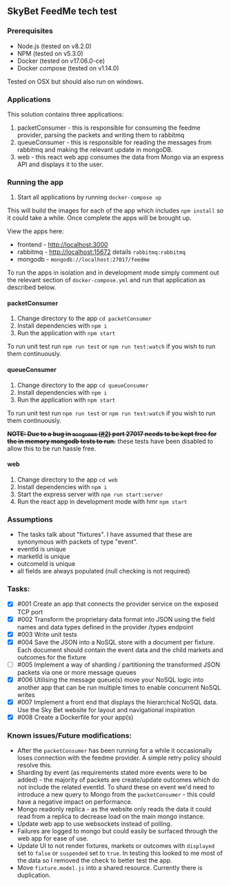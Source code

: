 SkyBet FeedMe tech test
-----------------------

### Prerequisites

- Node.js (tested on v8.2.0)
- NPM (tested on v5.3.0)
- Docker (tested on v17.06.0-ce)
- Docker compose (tested on v1.14.0)

Tested on OSX but should also run on windows.

### Applications

This solution contains three applications:

1. packetConsumer - this is responsible for consuming the feedme provider, parsing the packets and writing them to rabbitmq
1. queueConsumer - this is responsible for reading the messages from rabbitmq and making the relevant update in mongoDB.
1. web - this react web app consumes the data from Mongo via an express API and displays it to the user.

### Running the app

1. Start all applications by running `docker-compose up`

This will build the images for each of the app which includes `npm install` so it could take a while. Once complete the apps will be brought up.

View the apps here:

 - frontend - [http://localhost:3000](http://localhost:3000)
 - rabbitmq - [http://localhost:15672](http://localhost:15672) details `rabbitmq:rabbitmq`
 - mongodb  - `mongodb://localhost:27017/feedme`

 To run the apps in isolation and in development mode simply comment out the relevant section of `docker-compose.yml` and run that application as described below. 

#### packetConsumer

1. Change directory to the app `cd packetConsumer`
1. Install dependencies with `npm i`
1. Run the application with `npm start`

To run unit test run `npm run test` or `npm run test:watch` if you wish to run them continuously.

#### queueConsumer

1. Change directory to the app `cd queueConsumer`
1. Install dependencies with `npm i`
1. Run the application with `npm start`

To run unit test run `npm run test` or `npm run test:watch` if you wish to run them continuously.

**~~NOTE: Due to a bug in `mongomem` ([#2](https://github.com/CImrie/mongomem/issues/2)) port 27017 needs to be kept free for the in memory mongodb tests to run.~~** these tests have been disabled to allow this to be run hassle free.

#### web

1. Change directory to the app `cd web`
1. Install dependencies with `npm i`
1. Start the express server with `npm run start:server`
1. Run the react app in development mode with hmr `npm start`

### Assumptions

- The tasks talk about "fixtures". I have assumed that these are synonymous with packets of type "event".
- eventId is unique
- marketId is unique
- outcomeId is unique
- all fields are always populated (null checking is not required)

### Tasks:

 - [x] #001 Create an app that connects the provider service on the exposed TCP port
 - [x] #002 Transform the proprietary data format into JSON using the field names and data types defined in the provider /types endpoint
 - [x] #003 Write unit tests
 - [x] #004 Save the JSON into a NoSQL store with a document per fixture. Each document should contain the event data and the child markets and outcomes for the fixture
 - [ ] #005 Implement a way of sharding / partitioning the transformed JSON packets via one or more message queues
 - [x] #006 Utilising the message queue(s) move your NoSQL logic into another app that can be run multiple times to enable concurrent NoSQL writes
 - [x] #007 Implement a front end that displays the hierarchical NoSQL data. Use the Sky Bet website for layout and navigational inspiration
 - [x] #008 Create a Dockerfile for your app(s)

### Known issues/Future modifications:

 - After the `packetConsumer` has been running for a while it occasionally loses connection with the feedme provider. A simple retry policy should resolve this.
 - Sharding by event (as requirements stated more events were to be added) - the majority of packets are create/update outcomes which do not  include the related eventId. To shard these on event we'd need to introduce a new query to Mongo from the `packetConsumer` - this could have a negative impact on performance.
 - Mongo readonly replica - as the website only reads the data it could read from a replica to decrease load on the main mongo instance.
 - Update web app to use websockets instead of polling.
 - Failures are logged to mongo but could easily be surfaced through the web app for ease of use.
 - Update UI to not render fixtures, markets or outcomes with `displayed` set to `false` or `suspended` set to `true`. In testing this looked to me most of the data so I removed the check to better test the app.
 - Move `fixture.model.js` into a shared resource. Currently there is duplication.